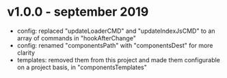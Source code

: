 # v1.0.0 - september 2019
- config: replaced "updateLoaderCMD" and "updateIndexJsCMD" to an array of commands in "hookAfterChange"
- config: renamed "componentsPath" with "componentsDest" for more clarity
- templates: removed them from this project and made them configurable on a project basis, in "componentsTemplates"
